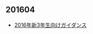 
<h2>201604</h2>

<ul>
	<li><a href="https://lab.ueda.asia/?presenpress=2016%e5%b9%b4%e5%ba%a6%e3%82%ac%e3%82%a4%e3%83%80%e3%83%b3%e3%82%b9" target="_blank">2016年新3年生向けガイダンス</a></li>
</ul>
